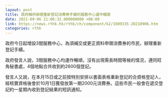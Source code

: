 ```yaml
---
layout: post
title: 政府稱供辦理重新登記消費券手續的服務中心運作暢順
date: 2021-09-06 21:06:32.000000000 +08:00
link: https://news.rthk.hk/rthk/ch/component/k2/1609335-20210906.htm
categories: rthk
---
```


政府今日起增設3間服務中心，為須補交或更正資料申領消費券的市民，辦理重新登記手續。

政府發言人說，3間服務中心均運作暢順，沒有出現需長時間等候的情況，連同旺角秘書處，4個地點合共收到約2600個登記。

發言人又說，在本月15日或之前按特別安排以書面表格重新登記的合資格登記人，經核實資格後會於10月1日獲發放第一期2000元消費券。這些市民一般會在遞交登記約一星期內收到登記結果的短訊通知。
